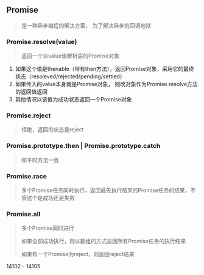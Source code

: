 ## Promise

>  是一种异步编程的解决方案， 为了解决异步的回调地狱



### Promise.resolve(value)

> 返回一个以value值解析后的Promise对象

1. 如果这个值是thenable（带有then方法），返回Promise对象，采用它的最终状态（resoleved/rejected/pending/settled）
2. 如果传入的value本身就是Promise对象， 则改对象作为Promise.resolve方法的返回值返回
3. 其他情况以该值为成功状态返回一个Promise对象

### Promise.reject

> 拒绝，返回的状态是reject

### Promise.prototype.then   |  Promise.prototype.catch

> 和平时方法一致

### Promise.race

> 多个Promise任务同时执行，返回最先执行结束的Promise任务的结果，不管这个是成功还是失败

### Promise.all

> 多个Promise同时进行
>
> 如果全部成功执行，则以数组的方式放回所有Promise任务的执行结果
>
> 如果有一个Promise为reject，则返回reject结果



14102 - 14105


